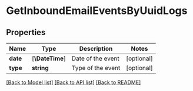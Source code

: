 # GetInboundEmailEventsByUuidLogs

## Properties
Name | Type | Description | Notes
------------ | ------------- | ------------- | -------------
**date** | [**\DateTime**] | Date of the event | [optional] 
**type** | **string** | Type of the event | [optional] 

[[Back to Model list]](../../README.md#documentation-for-models) [[Back to API list]](../../README.md#documentation-for-api-endpoints) [[Back to README]](../../README.md)


